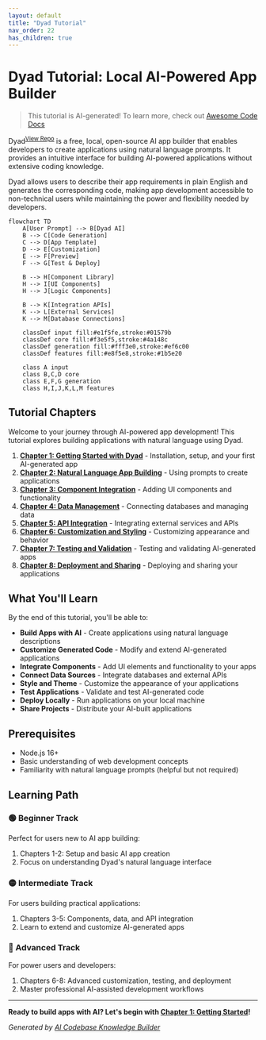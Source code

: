 ```yaml
---
layout: default
title: "Dyad Tutorial"
nav_order: 22
has_children: true
---
```


# Dyad Tutorial: Local AI-Powered App Builder

> This tutorial is AI-generated! To learn more, check out [Awesome Code Docs](https://github.com/johnxie/awesome-code-docs)

Dyad<sup>[View Repo](https://github.com/dyad-sh/dyad)</sup> is a free, local, open-source AI app builder that enables developers to create applications using natural language prompts. It provides an intuitive interface for building AI-powered applications without extensive coding knowledge.

Dyad allows users to describe their app requirements in plain English and generates the corresponding code, making app development accessible to non-technical users while maintaining the power and flexibility needed by developers.

```mermaid
flowchart TD
    A[User Prompt] --> B[Dyad AI]
    B --> C[Code Generation]
    C --> D[App Template]
    D --> E[Customization]
    E --> F[Preview]
    F --> G[Test & Deploy]

    B --> H[Component Library]
    H --> I[UI Components]
    H --> J[Logic Components]

    B --> K[Integration APIs]
    K --> L[External Services]
    K --> M[Database Connections]

    classDef input fill:#e1f5fe,stroke:#01579b
    classDef core fill:#f3e5f5,stroke:#4a148c
    classDef generation fill:#fff3e0,stroke:#ef6c00
    classDef features fill:#e8f5e8,stroke:#1b5e20

    class A input
    class B,C,D core
    class E,F,G generation
    class H,I,J,K,L,M features
```

## Tutorial Chapters

Welcome to your journey through AI-powered app development! This tutorial explores building applications with natural language using Dyad.

1. **[Chapter 1: Getting Started with Dyad](01-getting-started.md)** - Installation, setup, and your first AI-generated app
2. **[Chapter 2: Natural Language App Building](02-natural-language-building.md)** - Using prompts to create applications
3. **[Chapter 3: Component Integration](03-component-integration.md)** - Adding UI components and functionality
4. **[Chapter 4: Data Management](04-data-management.md)** - Connecting databases and managing data
5. **[Chapter 5: API Integration](05-api-integration.md)** - Integrating external services and APIs
6. **[Chapter 6: Customization and Styling](06-customization-styling.md)** - Customizing appearance and behavior
7. **[Chapter 7: Testing and Validation](07-testing-validation.md)** - Testing and validating AI-generated apps
8. **[Chapter 8: Deployment and Sharing](08-deployment-sharing.md)** - Deploying and sharing your applications

## What You'll Learn

By the end of this tutorial, you'll be able to:

- **Build Apps with AI** - Create applications using natural language descriptions
- **Customize Generated Code** - Modify and extend AI-generated applications
- **Integrate Components** - Add UI elements and functionality to your apps
- **Connect Data Sources** - Integrate databases and external APIs
- **Style and Theme** - Customize the appearance of your applications
- **Test Applications** - Validate and test AI-generated code
- **Deploy Locally** - Run applications on your local machine
- **Share Projects** - Distribute your AI-built applications

## Prerequisites

- Node.js 16+
- Basic understanding of web development concepts
- Familiarity with natural language prompts (helpful but not required)

## Learning Path

### 🟢 Beginner Track
Perfect for users new to AI app building:
1. Chapters 1-2: Setup and basic AI app creation
2. Focus on understanding Dyad's natural language interface

### 🟡 Intermediate Track
For users building practical applications:
1. Chapters 3-5: Components, data, and API integration
2. Learn to extend and customize AI-generated apps

### 🔴 Advanced Track
For power users and developers:
1. Chapters 6-8: Advanced customization, testing, and deployment
2. Master professional AI-assisted development workflows

---

**Ready to build apps with AI? Let's begin with [Chapter 1: Getting Started](01-getting-started.md)!**

*Generated by [AI Codebase Knowledge Builder](https://github.com/The-Pocket/Tutorial-Codebase-Knowledge)*
